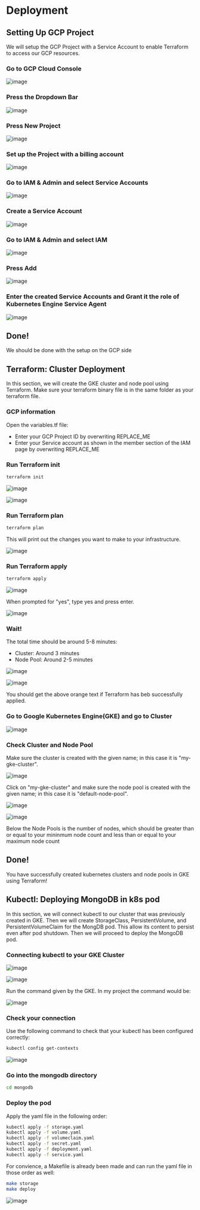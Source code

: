 # Deployment

## Setting Up GCP Project

We will setup the GCP Project with a Service Account to enable Terraform to access our GCP resources.

### Go to GCP Cloud Console

![image](https://user-images.githubusercontent.com/59161665/113643275-91eced00-9647-11eb-8c69-2fc775bf2269.png)

### Press the Dropdown Bar

![image](https://user-images.githubusercontent.com/59161665/113643532-28211300-9648-11eb-860c-0a8798b65593.png)

### Press New Project 

![image](https://user-images.githubusercontent.com/59161665/113643590-45ee7800-9648-11eb-9679-f5424d90696f.png)

### Set up the Project with a billing account

![image](https://user-images.githubusercontent.com/59161665/113643736-91a12180-9648-11eb-8480-10794049325e.png)

### Go to IAM & Admin and select Service Accounts

![image](https://user-images.githubusercontent.com/59161665/113645531-aaabd180-964c-11eb-9374-015a2bbd3468.png)

### Create a Service Account

![image](https://user-images.githubusercontent.com/59161665/113645673-ee9ed680-964c-11eb-8e58-3bb5f958ce23.png)

### Go to IAM & Admin and select IAM

![image](https://user-images.githubusercontent.com/59161665/113645783-27d74680-964d-11eb-9fc5-3ebba5191899.png)

### Press Add

![image](https://user-images.githubusercontent.com/59161665/113645839-43dae800-964d-11eb-8f89-d71639ce6864.png)

### Enter the created Service Accounts and Grant it the role of Kubernetes Engine Service Agent

![image](https://user-images.githubusercontent.com/59161665/113645946-6ff66900-964d-11eb-879f-72e094ef6003.png)

## Done!

We should be done with the setup on the GCP side 

## Terraform: Cluster Deployment

In this section, we will create the GKE cluster and node pool using Terraform.
Make sure your terraform binary file is in the same folder as your terraform file.

### GCP information

Open the variables.tf file:
* Enter your GCP Project ID by overwriting REPLACE_ME 
* Enter your Service account as shown in the member section of the IAM page by overwriting REPLACE_ME

### Run Terraform init

``` bash
terraform init
```

![image](https://user-images.githubusercontent.com/59161665/113648055-99b18f00-9651-11eb-837b-0c50458f790c.png)

![image](https://user-images.githubusercontent.com/59161665/113648095-a9c96e80-9651-11eb-97cd-ae15009b65a6.png)

### Run Terraform plan

``` bash
terraform plan
```

This will print out the changes you want to make to your infrastructure.

![image](https://user-images.githubusercontent.com/59161665/113648268-f4e38180-9651-11eb-9d6d-10e4d4751a25.png)

### Run Terraform apply

``` bash
terraform apply
```

![image](https://user-images.githubusercontent.com/59161665/113648347-1ba1b800-9652-11eb-9df7-8b211262d96c.png)

When prompted for "yes", type yes and press enter.

![image](https://user-images.githubusercontent.com/59161665/113648407-307e4b80-9652-11eb-8d66-b6203238cba0.png)

### Wait!

The total time should be around 5-8 minutes:
* Cluster: Around 3 minutes
* Node Pool: Around 2-5 minutes

![image](https://user-images.githubusercontent.com/59161665/113649124-7e478380-9653-11eb-8c85-fc0f174497aa.png)

![image](https://user-images.githubusercontent.com/59161665/113649237-af27b880-9653-11eb-8b8f-7eeef2469f32.png)

You should get the above orange text if Terraform has beb successfully applied.

### Go to Google Kubernetes Engine(GKE) and go to Cluster

![image](https://user-images.githubusercontent.com/59161665/113648649-8ce16b00-9652-11eb-897e-4fffd78c7fc7.png)

### Check Cluster and Node Pool

Make sure the cluster is created with the given name; in this case it is "my-gke-cluster".

![image](https://user-images.githubusercontent.com/59161665/113649303-cf577780-9653-11eb-97b6-ff96435f6418.png)

Click on "my-gke-cluster" and make sure the node pool is created with the given name; in this case it is "default-node-pool".

![image](https://user-images.githubusercontent.com/59161665/113649380-f57d1780-9653-11eb-95bc-3bb0b460e6ce.png)

![image](https://user-images.githubusercontent.com/59161665/113649457-15144000-9654-11eb-9b96-80506f60c118.png)

Below the Node Pools is the number of nodes, which should be greater than or equal to your  mininmum node count and less than or equal to your maximum node count

## Done!

You have successfully created kubernetes clusters and node pools in GKE using Terraform!

## Kubectl: Deploying MongoDB in k8s pod

In this section, we will connect kubectl to our cluster that was previously created in GKE. Then we will create StorageClass, PersistentVolume, and PersistentVolumeClaim for the MongDB pod. This allow its content to persist even after pod shutdown. Then we will proceed to deploy the MongoDB pod.

### Connecting kubectl to your GKE Cluster

![image](https://user-images.githubusercontent.com/59161665/113649955-024e3b00-9655-11eb-902d-42e73513df22.png)

![image](https://user-images.githubusercontent.com/59161665/113656032-9e317400-9660-11eb-805c-b7f5b0b78246.png)

Run the command given by the GKE. In my project the command would be:

![image](https://user-images.githubusercontent.com/59161665/113656153-df298880-9660-11eb-97cc-5a510b68cdea.png)

### Check your connection

Use the following command to check that your kubectl has been configured correctly:

```bash
kubectl config get-contexts
```

![image](https://user-images.githubusercontent.com/59161665/113656386-670f9280-9661-11eb-9948-e6dd43b1a667.png)

### Go into the mongodb directory

```bash
cd mongodb
```

### Deploy the pod

Apply the yaml file in the following order:

```bash
kubectl apply -f storage.yaml
kubectl apply -f volume.yaml
kubectl apply -f volumeclaim.yaml
kubectl apply -f secret.yaml
kubectl apply -f deployment.yaml
kubectl apply -f service.yaml
```

For convience, a Makefile is already been made and can run the yaml file in those order as well:

```bash
make storage
make deploy
```

![image](https://user-images.githubusercontent.com/59161665/113658044-e357a500-9664-11eb-94b3-12e9ac2afeed.png)

### 















